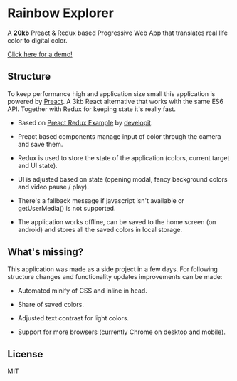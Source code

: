 # Rainbow Explorer

A **20kb** Preact & Redux based Progressive Web App that translates real life color to digital color.

[Click here for a demo!](https://use-the-platform.com/rainbow-explorer)

## Structure
To keep performance high and application size small this application is powered by [Preact](https://github.com/developit/preact/). A 3kb React alternative that works with the same ES6 API. Together with Redux for keeping state it's really fast.

* Based on [Preact Redux Example](https://github.com/developit/preact-redux-example) by [developit](https://github.com/developit).

* Preact based components manage input of color through the camera and save them.

* Redux is used to store the state of the application (colors, current target and UI state).

* UI is adjusted based on state (opening modal, fancy background colors and video pause / play).

* There's a fallback message if javascript isn't available or getUserMedia() is
not supported.

* The application works offline, can be saved to the home screen (on android) and stores all the saved colors in local storage.

## What's missing?
This application was made as a side project in a few days. For following structure changes and functionality updates improvements can be made:

* Automated minify of CSS and inline in head.

* Share of saved colors.

* Adjusted text contrast for light colors.

* Support for more browsers (currently Chrome on desktop and mobile).

## License

MIT
